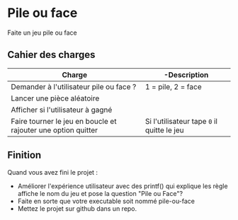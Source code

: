# Pile ou face
Faite un jeu pile ou face
## Cahier des charges
|Charge|-Description|
|-|-|
|Demander à l'utilisateur pile ou face ? | 1 = pile, 2 = face|
|Lancer une pièce aléatoire|
|Afficher si l'utilisateur à gagné|
|Faire tourner le jeu en boucle et rajouter une option quitter|Si l'utilisateur tape `0` il quitte le jeu|

## Finition
Quand vous avez fini le projet : 
- Améliorer l'expérience utilisateur avec des printf() qui explique les règle affiche le nom du jeu et pose la question "Pile ou Face"?
- Faite en sorte que votre executable soit nommé pile-ou-face
- Mettez le projet sur github dans un repo.